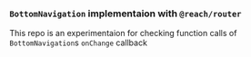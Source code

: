 ### `BottomNavigation` implementaion with `@reach/router`

This repo is an experimentaion for checking function calls of `BottomNavigation`s `onChange` callback
